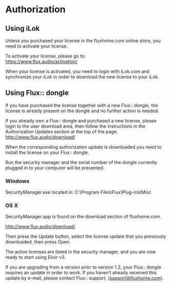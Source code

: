 # Authorization

## Using iLok

Unless you purchased your license in the fluxhome.com online store, you need to activate your license.

To activate your license, please go to:  
https://www.flux.audio/activation/

When your license is activated, you need to login with iLok.com and synchronize your iLok in order to download the
new license to your iLok.

## Using Flux:: dongle

If you have purchased the license together with a new Flux:: dongle, the license is already present on the dongle
and no further action is needed.

If you already own a Flux:: dongle and purchased a new license, please login to the user download area, then follow
the instructions in the Authorization Updates section at the top of the page.
http://www.flux.audio/download/

When the corresponding authorization update is downloaded you need to install the license on your Flux:: dongle.

Run the security manager and the serial number of the dongle currently plugged in to your computer will be
presented.

### Windows

SecurityManager.exe located in: C:\Program Files\Flux\Plug-ins\Misc

### OS X

SecurityManager.app is found on the download section of fluxhome.com.

http://www.flux.audio/download/

Then press the Update button, select the license update that you previously downloaded, then press Open.

The active licenses are listed in the security manager, and you are now ready to start using Elixir v3.

If you are upgrading from a version prior to version 1.2, your Flux:: dongle requires an update in order to work. If
you haven’t already received this update by e-mail, please contact Flux:: support, (support@fluxhome.com).
